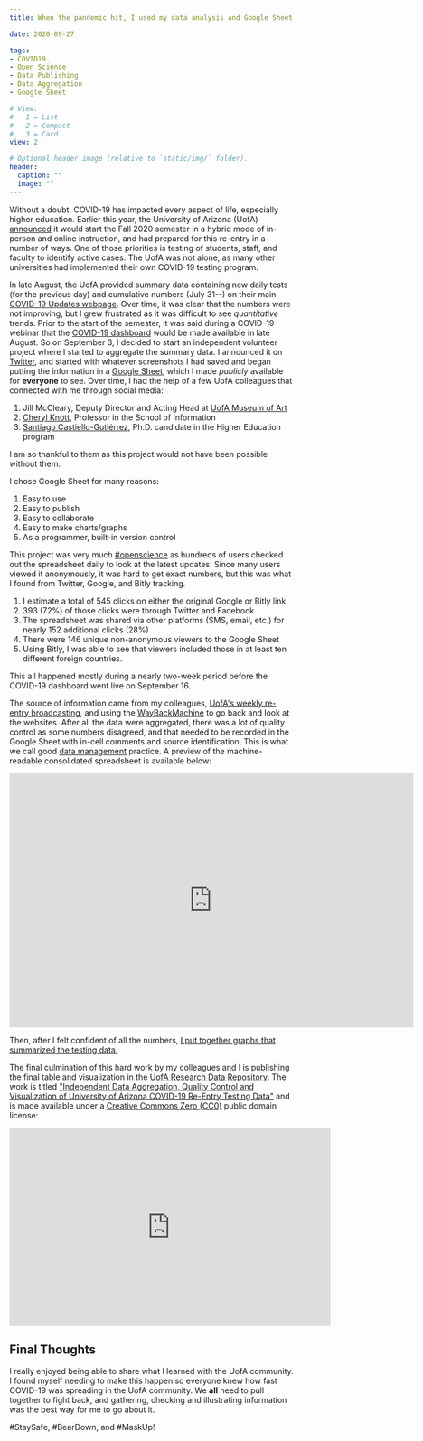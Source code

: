 ```yaml
---
title: When the pandemic hit, I used my data analysis and Google Sheet skills to inform

date: 2020-09-27

tags:
- COVID19
- Open Science
- Data Publishing
- Data Aggregation
- Google Sheet

# View.
#   1 = List
#   2 = Compact
#   3 = Card
view: 2

# Optional header image (relative to `static/img/` folder).
header:
  caption: ""
  image: ""
---
```


Without a doubt, COVID-19 has impacted every aspect of life, especially higher
education. Earlier this year, the University of Arizona (UofA)
[announced](https://view.comms.arizona.edu/?qs=af589cd97cb2617e9fdf2ab657a0d6345f451dbc795ba254bc81195f60626149c14bc1d2f83064236848f4247e26ebfa57a0c9858c2d3201e12beef6136f1cf0df93fc33ec93b71912398904fbc91c6b)
it would start the Fall 2020 semester in a hybrid mode of in-person and online
instruction, and had prepared for this re-entry in a number of ways.
One of those priorities is testing of students, staff, and faculty to identify
active cases. The UofA was not alone, as many other universities had implemented
their own COVID-19 testing program.

In late August, the UofA provided summary data containing new daily tests
(for the previous day) and cumulative numbers (July 31--) on their main
[COVID-19 Updates webpage](https://covid19.arizona.edu/updates).  Over time, it
was clear that the numbers were not improving, but I grew frustrated as it was
difficult to see _quantitative_ trends.  Prior to the start of the semester, it
was said during a COVID-19 webinar that the
[COVID-19 dashboard](https://covid19.arizona.edu/dashboard) would be made
available in late August.  So on September 3, I decided to start an independent
volunteer project where I started to aggregate the summary data.  I announced
it on [Twitter](https://twitter.com/astrochunly/status/1301532415773478912), and
started with whatever screenshots I had saved and began putting the information
in a [Google Sheet](https://bit.ly/UArizona_COVID_Testing), which I made *publicly*
available for **everyone** to see. Over time, I had the help of a few UofA colleagues
that connected with me through social media:
 1. Jill McCleary, Deputy Director and Acting Head at [UofA Museum of Art](https://artmuseum.arizona.edu/)
 2. [Cheryl Knott](https://twitter.com/ironyofprint), Professor in the School of Information
 3. [Santiago Castiello-Gutiérrez](https://twitter.com/scastiello), Ph.D. candidate in the Higher Education program

I am so thankful to them as this project would not have been possible without them.

I chose Google Sheet for many reasons:
 1. Easy to use
 2. Easy to publish
 3. Easy to collaborate
 4. Easy to make charts/graphs
 5. As a programmer, built-in version control

This project was very much [#openscience](https://en.wikipedia.org/wiki/Open_science)
as hundreds of users checked out the spreadsheet daily to look at the latest updates.
Since many users viewed it anonymously, it was hard to get exact numbers, but this
was what I found from Twitter, Google, and Bitly tracking.
 1. I estimate a total of 545 clicks on either the original Google or Bitly link
 2. 393 (72%) of those clicks were through Twitter and Facebook
 3. The spreadsheet was shared via other platforms (SMS, email, etc.) for nearly
    152 additional clicks (28%)
 4. There were 146 unique non-anonymous viewers to the Google Sheet
 5. Using Bitly, I was able to see that viewers included those in at least ten
    different foreign countries.

This all happened mostly during a nearly two-week period before the COVID-19 dashboard
went live on September 16.

The source of information came from my colleagues,
[UofA's weekly re-entry broadcasting](https://www.youtube.com/c/universityofarizona),
and using the [WayBackMachine](https://archive.org/web/) to go back and look at the
websites. After all the data were aggregated, there was a lot of quality control as some
numbers disagreed, and that needed to be recorded in the Google Sheet with
in-cell comments and source identification.  This is what we call good
[data management](https://en.wikipedia.org/wiki/Data_management) practice.
A preview of the machine-readable consolidated spreadsheet is available below:

<p><iframe src="https://docs.google.com/spreadsheets/d/e/2PACX-1vQ3asdKKUNbQj9tpMo8dircaSVxDHJR0fKo8L9cLQ3TMqHb-KBzHmCT_iRl2ie6xbtHEV3V5EHZjuo-/pubhtml?gid=880188181&single=true" frameborder="0" width="715" height="450"></iframe></p>

Then, after I felt confident of all the numbers, <a href="featured.png">I put together graphs that summarized the testing data.</a>

The final culmination of this hard work by my colleagues and I is publishing
the final table and visualization in the
[UofA Research Data Repository](https://arizona.figshare.com). The work is titled
["Independent Data Aggregation, Quality Control and Visualization of University of Arizona COVID-19 Re-Entry Testing Data"](https://doi.org/10.25422/azu.data.12966581) and is made available
under a [Creative Commons Zero (CC0)](https://creativecommons.org/publicdomain/zero/1.0/deed.en)
public domain license:

<p align="center"><iframe src="https://widgets.figshare.com/articles/12966581/embed?show_title=true" width="568" height="351" allowfullscreen frameborder="0"></iframe></p>


## Final Thoughts
I really enjoyed being able to share what I learned with the UofA community.
I found myself needing to make this happen so everyone knew how fast COVID-19
was spreading in the UofA community. We **all** need to pull together to
fight back, and gathering, checking and illustrating information was the best
way for me to go about it.

#StaySafe, #BearDown, and #MaskUp!


